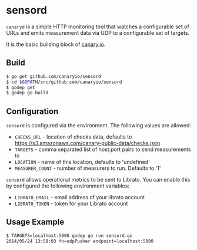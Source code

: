 sensord
=========

`canaryd` is a simple HTTP monitoring tool that watches a configurable set of URLs and emits measurement data via UDP to a configurable set of targets.

It is the basic building block of [canary.io](http://canary.io).

## Build

```sh
$ go get github.com/canaryio/sensord
$ cd $GOPATH/src/github.com/canaryio/sensord
$ godep get
$ godep go build
```

## Configuration

`sensord` is configured via the environment.  The following values are allowed:

* `CHECKS_URL` - location of checks data, defaults to https://s3.amazonaws.com/canary-public-data/checks.json
* `TARGETS` - comma separated list of host:port pairs to send measurements to
* `LOCATION` - name of this location, defaults to 'undefined'
* `MEASURER_COUNT` - number of measurers to run. Defaults to '1'

`sensord` allows operational metrics to be sent to Librato. You can enable this by configured the following environment variables:

* `LIBRATO_EMAIL` - email address of your librato account
* `LIBRATO_TOKEN` - token for your Librato account

## Usage Example

```sh
$ TARGETS=localhost:5000 godep go run sensord.go
2014/05/24 13:58:03 fn=udpPusher endpoint=localhost:5000
```
